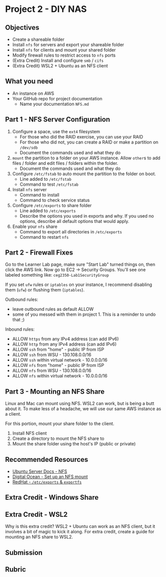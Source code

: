 # Project 2 - DIY NAS

## Objectives

- Create a shareable folder
- Install `nfs` for servers and export your shareable folder
- Install `nfs` for clients and mount your shared folder
- Modify firewall rules to restrict access to `nfs` ports
- (Extra Credit) Install and configure `smb` / `cifs`
- (Extra Credit) WSL2 + Ubuntu as an NFS client

## What you need

- An instance on AWS
- Your GitHub repo for project documentation
    - Name your documentation `NFS.md`

## Part 1 - NFS Server Configuration

1. Configure a space, use the `ext4` filesystem
    - For those who did the RAID exercise, you can use your RAID
    - For those who did not, you can create a RAID or make a partition on `/dev/sdb`
    - Document the commands used and what they do
2. `mount` the partition to a folder on your AWS instance.  Allow `other`s to add files / folder and edit files / folders within the folder.
    - Document the commands used and what they do
3. Configure `/etc/fstab` to auto mount the partition to the folder on boot.
    - Line added to `/etc/fstab`
    - Command to test `/etc/fstab`
3. Install `nfs` server 
    - Command to install
    - Command to check service status
4. Configure `/etc/exports` to share folder
    - Line added to `/etc/exports`
    - Describe the options you used in exports and why.  If you used no options, describe all default options that would apply.
5. Enable your `nfs` share
    - Command to export all directories in `/etc/exports`
    - Command to restart `nfs`

## Part 2 - Firewall Fixes

Go to the Learner Lab page, make sure "Start Lab" turned things on, then click the AWS link.  Now go to EC2 -> Security Groups.  You'll see one labeled something like: `ceg2350-Lab1SecurityGroup`

If you set `ufw` rules or `iptables` on your instance, I recommend disabling them (`ufw`) or flushing them (`iptables`).

Outbound rules: 
- leave outbound rules as default ALLOW
- some of you messed with them in project 1.  This is a reminder to undo that ;)

Inbound rules:
- ALLOW `https` from any IPv4 address (can add IPv6)
- ALLOW `http` from any IPv4 address (can add IPv6)
- ALLOW `ssh` from "home" - public IP from ISP
- ALLOW `ssh` from WSU - 130.108.0.0/16
- ALLOW `ssh` within virtual network - 10.0.0.0/16
- ALLOW `nfs` from "home" - public IP from ISP
- ALLOW `nfs` from WSU - 130.108.0.0/16
- ALLOW `nfs` within virtual network - 10.0.0.0/16

## Part 3 - Mounting an NFS Share

Linux and Mac can mount using NFS.  WSL2 can work, but is being a butt about it.  To make less of a headache, we will use our same AWS instance as a client.

For this portion, mount your share folder to the client.

1. Install NFS client
2. Create a directory to mount the NFS share to
3. Mount the share folder using the host's IP (public or private)

## Recommended Resources

- [Ubuntu Server Docs - NFS](https://ubuntu.com/server/docs/service-nfs)
- [Digital Ocean - Set up an NFS mount](https://www.digitalocean.com/community/tutorials/how-to-set-up-an-nfs-mount-on-ubuntu-20-04)
- [RedHat - `/etc/exports` & `exportfs`](https://access.redhat.com/documentation/en-us/red_hat_enterprise_linux/5/html/deployment_guide/s1-nfs-server-config-exports) 

## Extra Credit - Windows Share

## Extra Credit - WSL2

Why is this extra credit?  WSL2 + Ubuntu can work as an NFS client, but it involves a bit of magic to kick it along.  For extra credit, create a guide for mounting an NFS share to WSL2.

## Submission

## Rubric